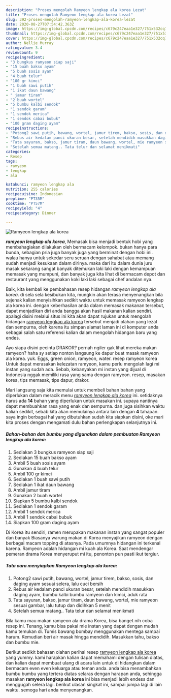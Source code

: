 ```yaml
---
description: "Proses mengolah Ramyeon lengkap ala korea Lezat"
title: "Proses mengolah Ramyeon lengkap ala korea Lezat"
slug: 392-proses-mengolah-ramyeon-lengkap-ala-korea-lezat
date: 2020-08-27T07:54:42.363Z
image: https://img-global.cpcdn.com/recipes/c679c247eaa1e327/751x532cq70/ramyeon-lengkap-ala-korea-foto-resep-utama.jpg
thumbnail: https://img-global.cpcdn.com/recipes/c679c247eaa1e327/751x532cq70/ramyeon-lengkap-ala-korea-foto-resep-utama.jpg
cover: https://img-global.cpcdn.com/recipes/c679c247eaa1e327/751x532cq70/ramyeon-lengkap-ala-korea-foto-resep-utama.jpg
author: Nellie Murray
ratingvalue: 3.4
reviewcount: 9
recipeingredient:
- "3 bungkus ramyeon siap saji"
- "15 buah bakso ayam"
- "5 buah sosis ayam"
- "4 buah telur"
- "100 gr kimci"
- "1 buah sawi putih"
- "1 ikat daun bawang"
- " jamur tiram"
- "2 buah wortel"
- "5 bumbu kalbi sendok"
- "1 sendok garam"
- "1 sendok merica"
- "1 sendok cabai bubuk"
- "100 gram daging ayam"
recipeinstructions:
- "Potong2 sawi putih, bawang, wortel, jamur tirem, bakso, sosis, dan daging ayam sesuai selera, lalu cuci bersih"
- "Rebus air kedalam panci ukuran besar, setelah mendidih masukkan daging ayam, bumbu kalbi bumbu ramyeon dan kimci, aduk rata"
- "Tata sayuran, bakso, jamur tiram, daun bawang, wortel, mie ramyeon sesuai gambar, lalu tutup dan didihkan 5 menit"
- "Setelah semua matang.. Tata telur dan selamat menikmati"
categories:
- Resep
tags:
- ramyeon
- lengkap
- ala

katakunci: ramyeon lengkap ala 
nutrition: 255 calories
recipecuisine: Indonesian
preptime: "PT35M"
cooktime: "PT57M"
recipeyield: "4"
recipecategory: Dinner

---
```



![Ramyeon lengkap ala korea](https://img-global.cpcdn.com/recipes/c679c247eaa1e327/751x532cq70/ramyeon-lengkap-ala-korea-foto-resep-utama.jpg)

<b><i>ramyeon lengkap ala korea</i></b>, Memasak bisa menjadi bentuk hobi yang membahagiakan dilakukan oleh bermacam kelompok. bukan hanya para bunda, sebagian pria juga banyak juga yang berminat dengan hobi ini. walau hanya untuk sekedar seru seruan dengan sahabat atau memang sudah menjadi kesukaan dalam dirinya. maka dari itu dalam dunia juru masak sekarang sangat banyak ditemukan laki laki dengan kemampuan memasak yang mumpuni, dan banyak juga kita lihat di bermacam depot dan restaurant yang menggunakan koki laki laki sebagai chef andalan nya.

Baik, kita kembali ke pembahasan resep hidangan <i>ramyeon lengkap ala korea</i>. di sela sela kesibukan kita, mungkin akan terasa menyenangkan bila sejenak kalian menyisihkan sedikit waktu untuk memasak ramyeon lengkap ala korea ini. dengan keberhasilan anda dalam memasak makanan tersebut, dapat menjadikan diri anda bangga akan hasil makanan kalian sendiri. apalagi disini melalui situs ini kita akan dapat rujukan untuk mengolah hidangan <u>ramyeon lengkap ala korea</u> tersebut menjadi olahan yang lezat dan sempurna, oleh karena itu simpan alamat laman ini di komputer anda sebagai salah satu referensi kalian dalam mengolah hidangan baru yang endes.

Ayo siapa disini pecinta DRAKOR? pernah ngiler gak lihat mereka makan ramyeon? haha sy setiap nonton langsung ke dapur buat masak ramyeon ala korea. yuk. Eggs, green onion, ramyeon, water. resep ramyeon korea Untuk dapat merasakan kelezatan ramyeon, kamu perlu mengolah lagi mi instan yang sudah ada. Sebab, kebanyakan mi instan yang dijual di Indonesia nggak memiliki rasa yang sama dengan ramyeon. resep, masakan korea, tips memasak, tips dapur, drakor.


Mari langsung saja kita memulai untuk membeli bahan bahan yang diperlukan dalam meracik menu <u><i>ramyeon lengkap ala korea</i></u> ini. setidaknya harus ada <b>14</b> bahan yang diperlukan untuk masakan ini. supaya nantinya dapat membuahkan rasa yang enak dan sempurna. dan juga sisihkan waktu kalian sedikit, sebab kita akan memulainya antara lain dengan <b>4</b> tahapan. saya ingin berbagai hal yang dibutuhkan sudah kita siapkan disini, oke mari kita proses dengan mengamati dulu bahan perlengkapan selanjutnya ini.

<!--inarticleads1-->

##### Bahan-bahan dan bumbu yang digunakan dalam pembuatan Ramyeon lengkap ala korea:

1. Sediakan 3 bungkus ramyeon siap saji
1. Sediakan 15 buah bakso ayam
1. Ambil 5 buah sosis ayam
1. Gunakan 4 buah telur
1. Ambil 100 gr kimci
1. Sediakan 1 buah sawi putih
1. Sediakan 1 ikat daun bawang
1. Ambil  jamur tiram
1. Gunakan 2 buah wortel
1. Siapkan 5 bumbu kalbi sendok
1. Sediakan 1 sendok garam
1. Ambil 1 sendok merica
1. Ambil 1 sendok cabai bubuk
1. Siapkan 100 gram daging ayam


Di Korea itu sendiri, ramen merupakan makanan instan yang sangat populer dan banyak Biasanya warung makan di Korea menyajikan ramyeon dengan berbagai macam topping di atasnya. Pada umumnya hidangan ini terkenal karena. Ramyeon adalah hidangan mi kuah ala Korea. Saat mendengar pemeran drama Korea menyeruput mi itu, penonton pun pasti ikut tergiur. 

<!--inarticleads2-->

##### Tata cara menyiapkan Ramyeon lengkap ala korea:

1. Potong2 sawi putih, bawang, wortel, jamur tirem, bakso, sosis, dan daging ayam sesuai selera, lalu cuci bersih
1. Rebus air kedalam panci ukuran besar, setelah mendidih masukkan daging ayam, bumbu kalbi bumbu ramyeon dan kimci, aduk rata
1. Tata sayuran, bakso, jamur tiram, daun bawang, wortel, mie ramyeon sesuai gambar, lalu tutup dan didihkan 5 menit
1. Setelah semua matang.. Tata telur dan selamat menikmati


Bila kamu mau makan ramyeon ala drama Korea, bisa banget nih coba resep ini. Tenang, kamu bisa pakai mie instan yang dapat dengan mudah kamu temukan di. Tumis bawang bombay menggunakan mentega sampai harum. Kemudian beri air masak hingga mendidih. Masukkan tahu, bakso dan bumbu mie. 

Berikut sedikit bahasan olahan perihal resep <u>ramyeon lengkap ala korea</u> yang yummy. kami harapkan kalian dapat memahami dengan tulisan diatas, dan kalian dapat membuat ulang di acara lain untuk di hidangkan dalam bermacam even even keluarga atau teman anda. anda bisa menambahkan bumbu bumbu yang tertera diatas selaras dengan harapan anda, sehingga masakan <b>ramyeon lengkap ala korea</b> ini bisa menjadi lebih endess dan menggugah selera lagi. berikut ulasan singkat ini, sampai jumpa lagi di lain waktu. semoga hari anda menyenangkan.
